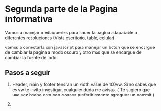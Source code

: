 # Segunda parte de la Pagina informativa

Vamos a manejar mediaqueries para hacer la pagina adapatable a diferentes resoluciones (Vista escritorio, table, celular)

vamos a conectarla con javascript para manejar un boton que se encargue de cambiar la pagina a modo oscuro y otro mas que se encargue de cambiar la fuente de todo.

## Pasos a seguir

1. Header, main y footer tendran un vidth value de 100vw. Si no sabes que es vw te invito investigar. cualquier duda me avisas. ( Te sugiero que una vez hecho esto con classes preferiblemente agregues un commit )

2. 